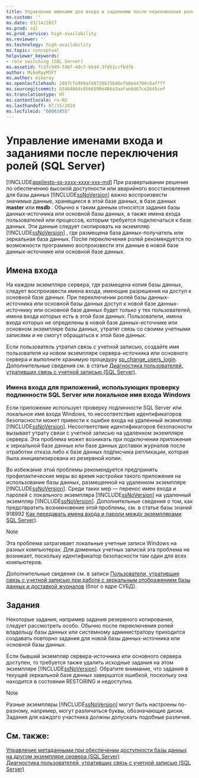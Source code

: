 ```yaml
---
title: Управление именами для входа и заданиями после переключения ролей (SQL Server) | Документация Майкрософт
ms.custom: ''
ms.date: 03/14/2017
ms.prod: sql
ms.prod_service: high-availability
ms.reviewer: ''
ms.technology: high-availability
ms.topic: conceptual
helpviewer_keywords:
- role switching [SQL Server]
ms.assetid: fc2fc949-746f-40c7-b5d4-3fd51ccfbd7b
author: MikeRayMSFT
ms.author: mikeray
ms.openlocfilehash: 2887cfe969afd8739b15646efb8ee4700c8affff
ms.sourcegitcommit: b2464064c0566590e486a3aafae6d67ce2645cef
ms.translationtype: HT
ms.contentlocale: ru-RU
ms.lasthandoff: 07/15/2019
ms.locfileid: "68063855"
---
```

# <a name="management-of-logins-and-jobs-after-role-switching-sql-server"></a>Управление именами входа и заданиями после переключения ролей (SQL Server)
[!INCLUDE[appliesto-ss-xxxx-xxxx-xxx-md](../../includes/appliesto-ss-xxxx-xxxx-xxx-md.md)]
  При развертывании решения по обеспечению высокой доступности или аварийного восстановления для базы данных [!INCLUDE[ssNoVersion](../../includes/ssnoversion-md.md)] важно воспроизвести значимые данные, хранящиеся в этой базе данных, в базе данных **master** или **msdb** . Обычно к таким данным относятся задания базы данных-источника или основной базы данных, а также имена входа пользователей или процессов, которым требуется подключаться к базе данных. Эти данные следует скопировать на экземпляр [!INCLUDE[ssNoVersion](../../includes/ssnoversion-md.md)] , где размещена база данных-получатель или зеркальная база данных. После переключения ролей рекомендуется по возможности программно воспроизвести эти данные в новой базе данных-источнике или основной базе данных.  
  
## <a name="logins"></a>Имена входа  
 На каждом экземпляре сервера, где размещена копия базы данных, следует воспроизвести имена входа, имеющие разрешения на доступ к основной базе данных. При переключении ролей базы данных-источника или основной базы данных доступ к новой базе данных-источнику или основной базе данных будет только у тех пользователей, имена входа которых есть в этой базе данных. Пользователи, имена входа которых не определены в новой базе данных-источнике или основном экземпляре базы данных, утратят связь со своими учетными записями и не смогут обращаться к этой базе данных.  
  
 Если пользователь утратил связь с учетной записью, создайте имя пользователя на новом экземпляре сервера-источника или основного сервера и выполните хранимую процедуру [sp_change_users_login](../../relational-databases/system-stored-procedures/sp-change-users-login-transact-sql.md). Дополнительные сведения см. в статье [Диагностика пользователей, утративших связь с учетной записью (SQL Server)](../../sql-server/failover-clusters/troubleshoot-orphaned-users-sql-server.md).  
  
###  <a name="SSauthentication"></a> Имена входа для приложений, использующих проверку подлинности SQL Server или локальное имя входа Windows  
 Если приложение использует проверку подлинности SQL Server или локальное имя входа Windows, то несоответствие идентификаторов безопасности может привести к ошибке входа на удаленный экземпляр [!INCLUDE[ssNoVersion](../../includes/ssnoversion-md.md)]. Несоответствие идентификаторов безопасности вызывает утрату связи с учетной записью на удаленном экземпляре сервера. Эта проблема может возникать при подключении приложения к зеркальной базе данных или базе данных доставки журналов после отработки отказа либо к базе данных подписчика репликации, которая была инициализирована из резервной копии.  
  
 Во избежание этой проблемы рекомендуется предпринять профилактические меры во время настройки такого приложения на использование базы данных, размещенной на удаленном экземпляре [!INCLUDE[ssNoVersion](../../includes/ssnoversion-md.md)]. Среди таких мер — перенос имен входа и паролей с локального экземпляра [!INCLUDE[ssNoVersion](../../includes/ssnoversion-md.md)] на удаленный экземпляр [!INCLUDE[ssNoVersion](../../includes/ssnoversion-md.md)]. Дополнительные сведения о том, как предотвратить возникновение этой проблемы, см. в статье базы знаний 918992 [Как передавать имена входа и пароли между экземплярами SQL Server](https://support.microsoft.com/kb/918992/)).  
  
> [!NOTE]  
>  Эта проблема затрагивает локальные учетные записи Windows на разных компьютерах. Для доменных учетных записей эта проблема не возникает, поскольку идентификатор безопасности там один для всех компьютеров.  
  
 Дополнительные сведения см. в записи [Пользователи, утратившие связь с учетной записью при работе с зеркальным отображением базы данных и доставкой журналов](https://blogs.msdn.com/b/sqlserverfaq/archive/2009/04/13/orphaned-users-with-database-mirroring-and-log-shipping.aspx) (блог о ядре СУБД).  
  
## <a name="jobs"></a>Задания  
 Некоторые задания, например задания резервного копирования, следует рассмотреть особо. Обычно после переключения ролей владельцу базы данных или системному администратору приходится создавать повторно задания для новой базы данных-источника или основной базы данных.  
  
 Если бывший экземпляр сервера-источника или основного сервера доступен, то требуется также удалить исходные задания на этом экземпляре [!INCLUDE[ssNoVersion](../../includes/ssnoversion-md.md)]. Обратите внимание, что задания в текущей зеркальной базе данных завершатся ошибкой, поскольку она находится в состоянии RESTORING и недоступна.  
  
> [!NOTE]  
>  Разные экземпляры [!INCLUDE[ssNoVersion](../../includes/ssnoversion-md.md)] могут быть настроены по-разному, например, могут различаться буквы, обозначающие диски. Задания для каждого участника должны допускать подобные различия.  
  
## <a name="see-also"></a>См. также:  
 [Управление метаданными при обеспечении доступности базы данных на другом экземпляре сервера (SQL Server)](../../relational-databases/databases/manage-metadata-when-making-a-database-available-on-another-server.md)   
 [Диагностика пользователей, утративших связь с учетной записью (SQL Server)](../../sql-server/failover-clusters/troubleshoot-orphaned-users-sql-server.md)  
  
  
